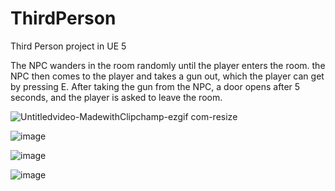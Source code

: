 # ThirdPerson
 Third Person project in UE 5

The NPC wanders in the room randomly until the player enters the room. the NPC then comes to the player and takes a gun out, which the player can get by pressing E. After taking the gun from the NPC, a door opens after 5 seconds, and the player is asked to leave the room.

![Untitledvideo-MadewithClipchamp-ezgif com-resize](https://github.com/user-attachments/assets/c2d7bd98-83de-40d4-ad6d-31c8fe19a9b2)

![image](https://github.com/user-attachments/assets/cc27814c-1d73-4116-b760-41dbdd471658)

![image](https://github.com/user-attachments/assets/a428309c-7b78-4b69-8b8c-e73f3a30085d)

![image](https://github.com/user-attachments/assets/f9f5d128-4f03-400a-b9be-2bd700fa263e)

